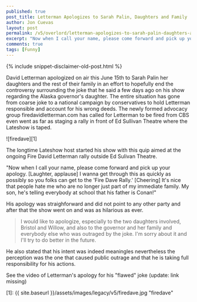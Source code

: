 ```yaml
---
published: true
post_title: Letterman Apologizes to Sarah Palin, Daughters and Family
author: Jon Cuevas
layout: post
permalink: /v5/overlord/letterman-apologizes-to-sarah-palin-daughters-and-family/
excerpt: "Now when I call your name, please come forward and pick up your apology. [Laughter, applause] I wanna get through this as quickly as possibly so you folks can get to the 'Fire Dave Rally.'"
comments: true
tags: [Funny]
---
```

{% include snippet-disclaimer-old-post.html %}

David Letterman apologized on air this June 15th to Sarah Palin her daughters and the rest of their family in an effort to hopefully end the controversy surrounding the joke that he said a few days ago on his show regarding the Alaska governor's daughter. The entire situation has gone from coarse joke to a national campaign by conservatives to hold Letterman responsible and account for his wrong deeds. The newly formed advocacy group firedavidletterman.com has called for Letterman to be fired from CBS even went as far as staging a rally in front of Ed Sullivan Theatre where the Lateshow is taped.

![firedave][1]

The longtime Lateshow host started his show with this quip aimed at the ongoing Fire David Letterman rally outside Ed Sulivan Theatre.

"Now when I call your name, please come forward and pick up your apology. [Laughter, applause] I wanna get through this as quickly as possibly so you folks can get to the 'Fire Dave Rally.' [Cheering] It's nice that people hate me who are no longer just part of my immediate family. My son, he's telling everybody at school that his father is Conan!"

His apology was straighforward and did not point to any other party and after that the show went on and was as hilarious as ever.

>I would like to apologize, especially to the two daughters involved, Bristol and Willow, and also to the governor and her family and everybody else who was outraged by the joke. I'm sorry about it and I'll try to do better in the future.

He also stated that his intent was indeed meaningles nevertheless the perception was the one that caused public outrage and that he is taking full responsibility for his actions.

See the video of Letterman's apology for his "flawed" joke (update: link missing)

[1]: {{ site.baseurl }}/assets/images/legacy/v5/firedave.jpg "firedave"